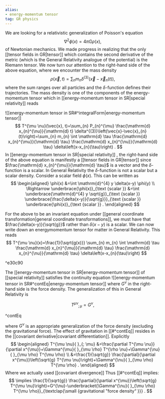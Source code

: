 ```yaml
---
alias:
- energy-momentum tensor
tag: GR physics
---
```


We are looking for a relativistic generalization of Poisson's equation
$$
\nabla^{2} \phi(x)=4 \pi G \rho(x),
$$
of Newtonian mechanics. We made progress in realizing that the only [[tensor fields in GR|tensor]] which contains the second derivative of the metric (which is the General Relativity analogue of the potential) is the Riemann tensor. We now turn our attention to the right-hand side of the above equation, where we encounter the mass density
$$
\rho(\vec{x}, t)=\sum_{n} m_{n} \delta^{(3)}\left(\vec{x}-\vec{x}_{n}(t)\right),
$$
where the sum ranges over all particles and the $\delta$-function defines their trajectories. The mass density is one of the components of the energy-momentum tensor which in [[energy-momentum tensor in SR|special relativity]] reads

![[energy-momentum tensor in SR#^integralForm|energy-momentum tensor]]
$$
T^{\mu \nu}(\vec{x}, t)=\sum_{n} P_{n}^{\mu} \frac{\mathrm{d} x_{n}^{\nu}}{\mathrm{d} t} \delta^{(3)}\left(\vec{x}-\vec{x}_{n}(t)\right)=\sum_{n} m_{n} \int \mathrm{d} \tau \frac{\mathrm{d} x_{n}^{\mu}}{\mathrm{d} \tau} \frac{\mathrm{d} x_{n}^{\nu}}{\mathrm{d} \tau} \delta\left(x-x_{n}(\tau)\right) .
$$
In [[energy-momentum tensor in SR|special relativity]] , the right-hand side of the above equation is manifestly a [[tensor fields in GR|tensor]] since $\frac{\mathrm{d} x_{n}^{\mu}}{\mathrm{d} \tau}$ is a vector and the $\delta$-function is a scalar. In General Relativity the $\delta$-function is not a scalar but a scalar density. Consider a scalar field $\phi(x)$. This can be written as
$$
\begin{aligned}
\phi(x) &=\int \mathrm{d}^{4} y \delta(x-y) \phi(y) \\
\Rightarrow \underbrace{\phi(x)}_{\text {scalar }} &=\int \underbrace{\mathrm{d}^{4} y \sqrt{g}}_{\text {scalar }} \underbrace{\frac{\delta(x-y)}{\sqrt{g}}}_{\text {scalar }} \underbrace{\phi(x)}_{\text {scalar }} .
\end{aligned}
$$

For the above to be an invariant equation under [[general coordinate transformation|general coordinate transformations]], we must have that $\frac{\delta(x-y)}{\sqrt{g}}$ rather than $\delta(x-y)$ is a scalar. We can now write down an energymomentum tensor for matter in General Relativity. This reads
$$
T^{\mu \nu}(x)=\frac{1}{\sqrt{g(x)}} \sum_{n} m_{n} \int \mathrm{d} \tau \frac{\mathrm{d} x_{n}^{\mu}}{\mathrm{d} \tau} \frac{\mathrm{d} x_{n}^{\nu}}{\mathrm{d} \tau} \delta\left(x-x_{n}(\tau)\right)
$$

^e30c90

The [[energy-momentum tensor in SR|energy-momentum tensor]] of [[special relativity]] satisfies the continuity equation
![[energy-momentum tensor in SR#^contEq|energy-momentum tensor]]
where $G^{\nu}$ in the right-hand side is the force density. The generalization of this in General Relativity is

$$
T^{\mu \nu}{}_{; \mu}=G^{\nu},
$$

^contEq

where $G^{\nu}$ is an appropriate generalization of the force density (excluding the gravitational force). The effect of gravitation in [[#^contEq]] resides in the [[covariant derivative|covariant differentiation]]. Explicitly
$$
\begin{aligned}
T^{\mu \nu}{ }_{; \mu} &=\frac{\partial T^{\mu \nu}}{\partial x^{\mu}}+\Gamma^{\mu}{ }_{\mu \rho} T^{\rho \nu}+\Gamma^{\nu}{ }_{\mu \rho} T^{\mu \rho} \\
&=\frac{1}{\sqrt{g}} \frac{\partial}{\partial x^{\mu}}\left(\sqrt{g} T^{\mu \nu}\right)+\Gamma^{\nu}{ }_{\mu \rho} T^{\mu \rho} .
\end{aligned}
$$
Where we actually used [[covariant divergence]]
Thus [[#^contEq]] implies:
$$
\implies \frac{1}{\sqrt{g}} \frac{\partial}{\partial x^{\mu}}\left(\sqrt{g} T^{\mu \nu}\right)=G^{\nu}-\underbracket{\Gamma^{\nu}{ }_{\mu \rho} T^{\mu \rho}}_{\textclap{\small {gravitational "force density“ }}} .
$$